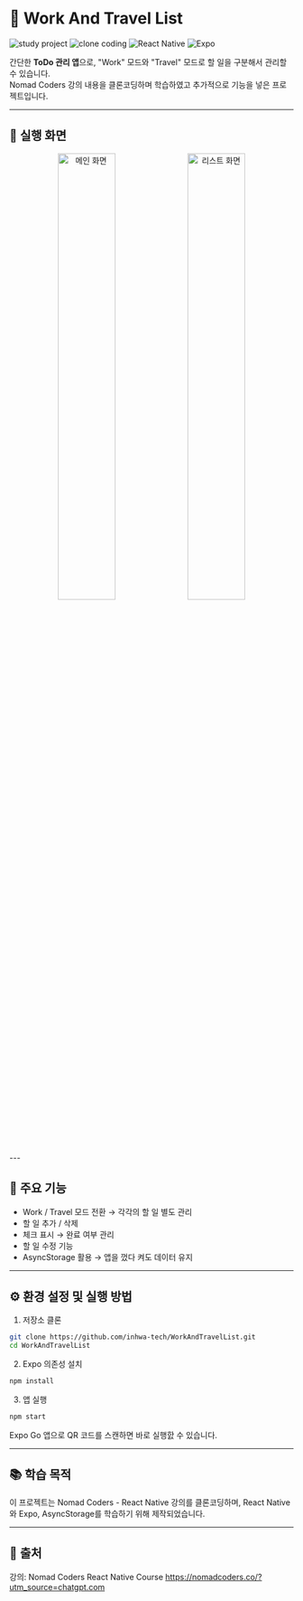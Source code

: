 # 📝 Work And Travel List

![study project](https://img.shields.io/badge/Project-Study-blue)
![clone coding](https://img.shields.io/badge/Clone-NomadCoders-orange)
![React Native](https://img.shields.io/badge/React_Native-0.71-blue?logo=react&logoColor=white)
![Expo](https://img.shields.io/badge/Expo-SDK_48-black?logo=expo&logoColor=white)

간단한 **ToDo 관리 앱**으로, "Work" 모드와 "Travel" 모드로 할 일을 구분해서 관리할 수 있습니다.  
Nomad Coders 강의 내용을 클론코딩하며 학습하였고 추가적으로 기능을 넣은 프로젝트입니다.

---

## 📸 실행 화면
<p align="center">
  <img src="./example1.png" alt="메인 화면" width="45%" />
  <img src="./example2.png" alt="리스트 화면" width="45%" />
</p>
---

## 🚀 주요 기능

- Work / Travel 모드 전환 → 각각의 할 일 별도 관리
- 할 일 추가 / 삭제
- 체크 표시 → 완료 여부 관리
- 할 일 수정 기능
- AsyncStorage 활용 → 앱을 껐다 켜도 데이터 유지

---

## ⚙️ 환경 설정 및 실행 방법
1. 저장소 클론 
```bash
git clone https://github.com/inhwa-tech/WorkAndTravelList.git
cd WorkAndTravelList
```

2. Expo 의존성 설치
```bash
npm install
```

3. 앱 실행 
```bash
npm start
```
Expo Go 앱으로 QR 코드를 스캔하면 바로 실행핤 수 있습니다. 

---

## 📚 학습 목적
이 프로젝트는 Nomad Coders - React Native 강의를 클론코딩하며,
React Native와 Expo, AsyncStorage를 학습하기 위해 제작되었습니다.

---

## 🙌 출처
강의: Nomad Coders React Native Course
https://nomadcoders.co/?utm_source=chatgpt.com
